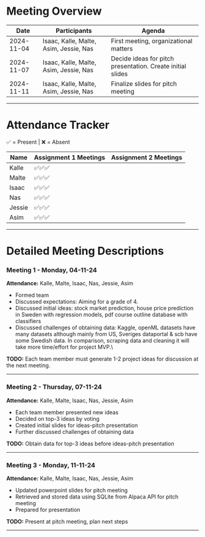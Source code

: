 # Meeting Overview

| Date       | Participants                           | Agenda                                                                       |
|------------|----------------------------------------|------------------------------------------------------------------------------|
| 2024-11-04 | Isaac, Kalle, Malte, Asim, Jessie, Nas | First meeting, organizational matters                                        |
| 2024-11-07 | Isaac, Kalle, Malte, Asim, Jessie, Nas | Decide ideas for pitch presentation. Create initial slides                   |
| 2024-11-11 | Isaac, Kalle, Malte, Asim, Jessie, Nas | Finalize slides for pitch meeting                                            |

---

# Attendance Tracker
✅ = Present | ❌ = Absent

| Name     | Assignment 1 Meetings  | Assignment 2 Meetings|
|----------|------------------------|----------------------|
| Kalle    | ✅✅✅                  |                      |
| Malte    | ✅✅✅                  |                      |
| Isaac    | ✅✅✅                  |                      |
| Nas      | ✅✅✅                  |                      |
| Jessie   | ✅✅✅                  |                      |
| Asim     | ✅✅✅                  |                      |

---

# Detailed Meeting Descriptions

### Meeting 1 - Monday, 04-11-24
**Attendance:** Kalle, Malte, Isaac, Nas, Jessie, Asim
* Formed team
* Discussed expectations: Aiming for a grade of 4.
* Discussed initial ideas: stock market prediction, house price prediction in Sweden with regression models, pdf course outline database with classifiers
* Discussed challenges of obtaining data: Kaggle, openML datasets have many datasets although mainly from US, Sveriges dataportal & scb have some Swedish data. In comparison, scraping data and cleaning it will take more time/effort for project MVP.\

**TODO:** Each team member must generate 1-2 project ideas for discussion at the next meeting.

---

### Meeting 2 - Thursday, 07-11-24
**Attendance:** Kalle, Malte, Isaac, Nas, Jessie, Asim
* Each team member presented new ideas
* Decided on top-3 ideas by voting
* Created initial slides for ideas-pitch presentation
* Further discussed challenges of obtaining data

**TODO:** Obtain data for top-3 ideas before ideas-pitch presentation

---

### Meeting 3 - Monday, 11-11-24
**Attendance:** Kalle, Malte, Isaac, Nas, Jessie, Asim
* Updated powerpoint slides for pitch meeting
* Retrieved and stored data using SQLite from Alpaca API for pitch meeting 
* Prepared for presentation 

**TODO:** Present at pitch meeting, plan next steps

---